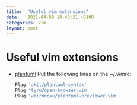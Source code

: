 ```yaml
---
title:  "Useful vim extensions"
date:   2021-04-09 14:43:21 +0100
categories: vim
layout: post
---
```


# Useful vim extensions

* [plantuml](https://jekhokie.github.io/linux/vim/plantuml/2020/07/25/plantuml-using-vim.html)
    Put the following lines on the ~/.vimrc:

    ```bash
    Plug 'aklt/plantuml-syntax'
    Plug 'tyru/open-browser.vim'
    Plug 'weirongxu/plantuml-previewer.vim'
    ```

